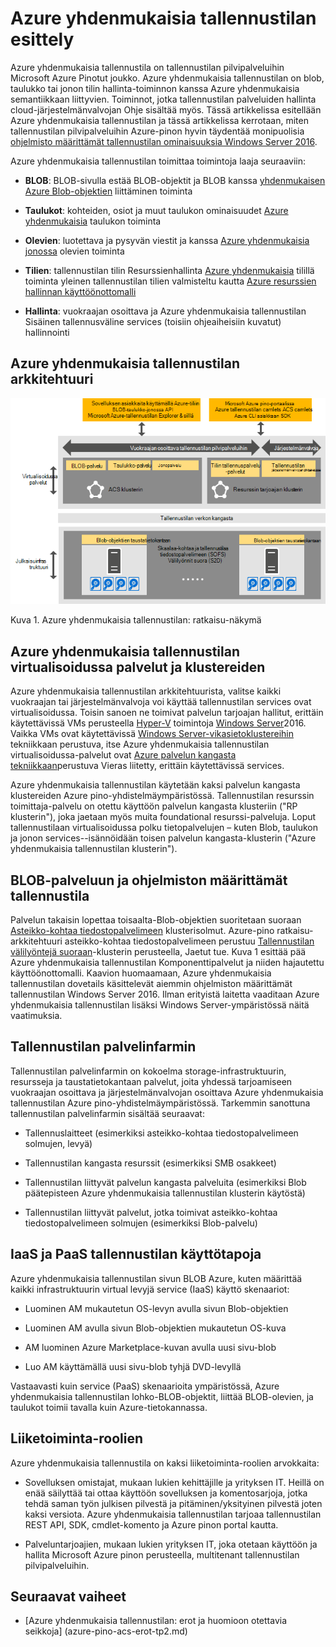 <properties
    pageTitle="Johdanto Azure yhdenmukaisia tallennustilan | Microsoft Azure"
    description="Lisätietoja Azure yhdenmukaisia tallennustila"
    services="azure-stack"
    documentationCenter=""
    authors="AniAnirudh"
    manager="darmour"
    editor=""/>

<tags
    ms.service="azure-stack"
    ms.workload="na"
    ms.tgt_pltfrm="na"
    ms.devlang="na"
    ms.topic="get-started-article"
    ms.date="09/26/2016"
    ms.author="anirudha"/>

# <a name="introduction-to-azure-consistent-storage"></a>Azure yhdenmukaisia tallennustilan esittely
Azure yhdenmukaisia tallennustila on tallennustilan pilvipalveluihin Microsoft Azure Pinotut joukko. Azure yhdenmukaisia tallennustilan on blob, taulukko tai jonon tilin hallinta-toiminnon kanssa Azure yhdenmukaisia semantiikkaan liittyvien. Toiminnot, jotka tallennustilan palveluiden hallinta cloud-järjestelmänvalvojan Ohje sisältää myös. Tässä artikkelissa esitellään Azure yhdenmukaisia tallennustilan ja tässä artikkelissa kerrotaan, miten tallennustilan pilvipalveluihin Azure-pinon hyvin täydentää monipuolisia [ohjelmisto määrittämät tallennustilan ominaisuuksia Windows Server 2016](https://blogs.technet.microsoft.com/windowsserver/2016/04/14/ten-reasons-youll-love-windows-server-2016-5-software-defined-storage/).

Azure yhdenmukaisia tallennustilan toimittaa toimintoja laaja seuraaviin:

- **BLOB**: BLOB-sivulla estää BLOB-objektit ja BLOB kanssa   [yhdenmukaisen Azure Blob-objektien](https://msdn.microsoft.com/library/azure/dd179355.aspx#Anchor_1) liittäminen
   toiminta

- **Taulukot**: kohteiden, osiot ja muut taulukon ominaisuudet   [Azure yhdenmukaisia](https://msdn.microsoft.com/library/azure/dd179355.aspx#Anchor_3) taulukon
   toiminta

- **Olevien**: luotettava ja pysyvän viestit ja kanssa   [Azure yhdenmukaisia jonossa](https://msdn.microsoft.com/library/azure/dd179355.aspx#Anchor_2) olevien
   toiminta

- **Tilien**: tallennustilan tilin Resurssienhallinta   [Azure yhdenmukaisia](https://azure.microsoft.com/documentation/articles/storage-create-storage-account/) tilillä
   toiminta yleinen tallennustilan tilien valmisteltu kautta [Azure resurssien hallinnan käyttöönottomalli](https://azure.microsoft.com/documentation/articles/resource-manager-deployment-model/)

- **Hallinta**: vuokraajan osoittava ja Azure yhdenmukaisia tallennustilan Sisäinen tallennusväline services (toisiin ohjeaiheisiin kuvatut) hallinnointi

<span id="_Toc386544160" class="anchor"><span id="_Toc389466733" class="anchor"><span id="_Toc433223833" class="anchor"></span></span></span>
## <a name="azure-consistent-storage-architecture"></a>Azure yhdenmukaisia tallennustilan arkkitehtuuri

![Azure pinon tallennustilan: ratkaisu-näkymä](./media/azure-stack-storage-overview/acs-solution-view.png)

<span id="_Ref428549771" class="anchor"></span>Kuva 1. Azure yhdenmukaisia tallennustilan: ratkaisu-näkymä

## <a name="azure-consistent-storage-virtualized-services-and-clusters"></a>Azure yhdenmukaisia tallennustilan virtualisoidussa palvelut ja klustereiden

Azure yhdenmukaisia tallennustilan arkkitehtuurista, valitse kaikki vuokraajan tai järjestelmänvalvoja voi käyttää tallennustilan services ovat virtualisoidussa. Toisin sanoen ne toimivat palvelun tarjoajan hallitut, erittäin käytettävissä VMs perusteella [Hyper-V](https://technet.microsoft.com/library/dn765471.aspx) toimintoja [Windows Server](http://www.microsoft.com/server-cloud/products/windows-server-2016/)2016.
Vaikka VMs ovat käytettävissä [Windows Server-vikasietoklustereihin](https://technet.microsoft.com/library/dn765474.aspx) tekniikkaan perustuva, itse Azure yhdenmukaisia tallennustilan virtualisoidussa-palvelut ovat [Azure palvelun kangasta tekniikkaan](http://azure.microsoft.com/campaigns/service-fabric/)perustuva Vieras liitetty, erittäin käytettävissä services.

Azure yhdenmukaisia tallennustilan käytetään kaksi palvelun kangasta klustereiden Azure pino-yhdistelmäympäristössä.
Tallennustilan resurssin toimittaja-palvelu on otettu käyttöön palvelun kangasta klusteriin ("RP klusterin"), joka jaetaan myös muita foundational resurssi-palveluja. Loput tallennustilaan virtualisoidussa polku tietopalvelujen – kuten Blob, taulukon ja jonon services--isännöidään toisen palvelun kangasta-klusterin ("Azure yhdenmukaisia tallennustilan klusterin").

## <a name="blob-service-and-software-defined-storage"></a>BLOB-palveluun ja ohjelmiston määrittämät tallennustila

Palvelun takaisin lopettaa toisaalta-Blob-objektien suoritetaan suoraan [Asteikko-kohtaa tiedostopalvelimeen](https://technet.microsoft.com/library/hh831349.aspx) klusterisolmut. Azure-pino ratkaisu-arkkitehtuuri asteikko-kohtaa tiedostopalvelimeen perustuu [Tallennustilan välilyöntejä suoraan](https://technet.microsoft.com/library/mt126109.aspx)-klusterin perusteella, Jaetut tue. Kuva 1 esittää pää Azure yhdenmukaisia tallennustilan Komponenttipalvelut ja niiden hajautettu käyttöönottomalli. Kaavion huomaamaan, Azure yhdenmukaisia tallennustilan dovetails käsittelevät aiemmin ohjelmiston määrittämät tallennustilan Windows Server 2016. Ilman erityistä laitetta vaaditaan Azure yhdenmukaisia tallennustilan lisäksi Windows Server-ympäristössä näitä vaatimuksia.

## <a name="storage-farm"></a>Tallennustilan palvelinfarmin

Tallennustilan palvelinfarmin on kokoelma storage-infrastruktuurin, resursseja ja taustatietokantaan palvelut, joita yhdessä tarjoamiseen vuokraajan osoittava ja järjestelmänvalvojan osoittava Azure yhdenmukaisia tallennustilan Azure pino-yhdistelmäympäristössä. Tarkemmin sanottuna tallennustilan palvelinfarmin sisältää seuraavat:

- Tallennuslaitteet (esimerkiksi asteikko-kohtaa tiedostopalvelimeen solmujen, levyä)

- Tallennustilan kangasta resurssit (esimerkiksi SMB osakkeet)

- Tallennustilan liittyvät palvelun kangasta palveluita (esimerkiksi Blob päätepisteen Azure yhdenmukaisia tallennustilan klusterin käytöstä)

- Tallennustilan liittyvät palvelut, jotka toimivat asteikko-kohtaa tiedostopalvelimeen solmujen (esimerkiksi Blob-palvelu)

## <a name="iaas-and-paas-storage-usage-scenarios"></a>IaaS ja PaaS tallennustilan käyttötapoja

Azure yhdenmukaisia tallennustilan sivun BLOB Azure, kuten määrittää kaikki infrastruktuurin virtual levyjä service (IaaS) käyttö skenaariot:

- Luominen AM mukautetun OS-levyn avulla sivun Blob-objektien

- Luominen AM avulla sivun Blob-objektien mukautetun OS-kuva

- AM luominen Azure Marketplace-kuvan avulla uusi sivu-blob

- Luo AM käyttämällä uusi sivu-blob tyhjä DVD-levyllä

Vastaavasti kuin service (PaaS) skenaarioita ympäristössä, Azure yhdenmukaisia tallennustilan lohko-BLOB-objektit, liittää BLOB-olevien, ja taulukot toimii tavalla kuin Azure-tietokannassa.

## <a name="user-roles"></a>Liiketoiminta-roolien


Azure yhdenmukaisia tallennustila on kaksi liiketoiminta-roolien arvokkaita:

- Sovelluksen omistajat, mukaan lukien kehittäjille ja yrityksen IT. Heillä on enää säilyttää tai ottaa käyttöön sovelluksen ja komentosarjoja, jotka tehdä saman työn julkisen pilvestä ja pitäminen/yksityinen pilvestä joten kaksi versiota. Azure yhdenmukaisia tallennustilan tarjoaa tallennustilan REST API, SDK, cmdlet-komento ja Azure pinon portal kautta.

- Palveluntarjoajien, mukaan lukien yrityksen IT, joka otetaan käyttöön ja hallita Microsoft Azure pinon perusteella, multitenant tallennustilan pilvipalveluihin.

## <a name="next-steps"></a>Seuraavat vaiheet


- <span id="Concepts" class="anchor"></span>[Azure yhdenmukaisia tallennustilan: erot ja huomioon otettavia seikkoja] (azure-pino-acs-erot-tp2.md)
